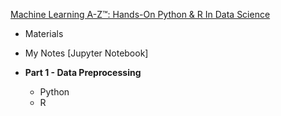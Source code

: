 [Machine Learning A-Z™: Hands-On Python & R In Data Science](https://www.udemy.com/machinelearning/)

* Materials
* My Notes [Jupyter Notebook]

* **Part 1 - Data Preprocessing**
	* Python
	* R

